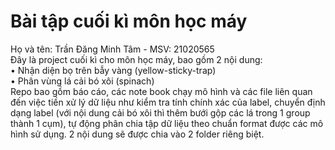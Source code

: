 
# Bài tập cuối kì môn học máy

Họ và tên: Trần Đăng Minh Tâm - MSV: 21020565  
Đây là project cuối kì cho môn học máy, bao gồm 2 nội dung:  
•	Nhận diện bọ trên bẫy vàng (yellow-sticky-trap)  
•	Phân vùng lá cải bó xôi (spinach)  
Repo bao gồm báo cáo, các note book chạy mô hình và các file liên quan đến việc tiền xử lý dữ liệu như kiểm tra tính chính xác của label, chuyển định dạng label (với nội dung cải bó xôi thì thêm bưới gộp các lá trong 1 group thành 1 cụm), tự động phân chia tập dữ liệu theo chuẩn format được các mô hình sử dụng. 2 nội dung sẽ được chia vào 2 folder riêng biệt.